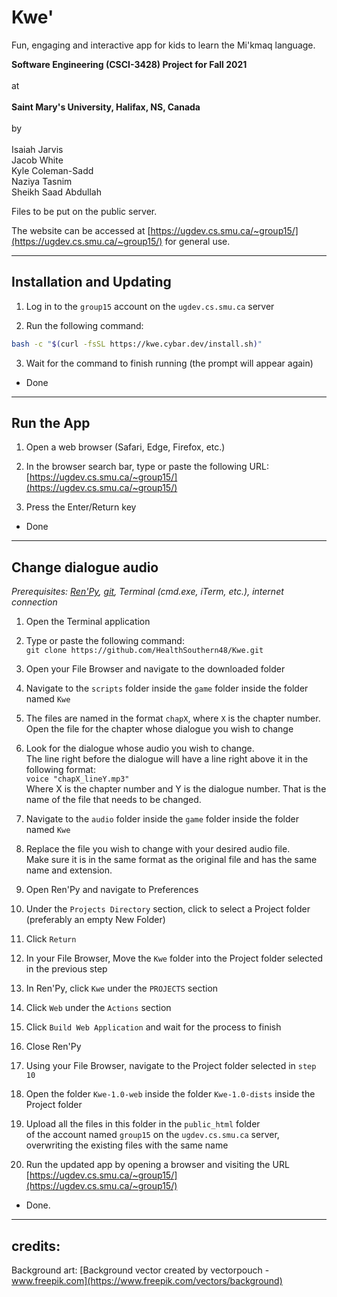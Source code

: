 # Kwe'

Fun, engaging and interactive app for kids to learn the Mi'kmaq language.

**Software Engineering (CSCI-3428) Project for Fall 2021**<br /><br />
at<br /><br />
**Saint Mary's University, Halifax, NS, Canada**<br /><br />
by<br /><br />
Isaiah Jarvis<br />
Jacob White<br />
Kyle Coleman-Sadd<br />
Naziya Tasnim<br />
Sheikh Saad Abdullah

Files to be put on the public server.

The website can be accessed at [https://ugdev.cs.smu.ca/~group15/](https://ugdev.cs.smu.ca/~group15/) for general use.

---

## Installation and Updating

1. Log in to the `group15` account on the `ugdev.cs.smu.ca` server

2. Run the following command:

```bash
bash -c "$(curl -fsSL https://kwe.cybar.dev/install.sh)"
```

3. Wait for the command to finish running (the prompt will appear again)

- Done

---

## Run the App

1. Open a web browser (Safari, Edge, Firefox, etc.)

2. In the browser search bar, type or paste the following URL:<br />
[https://ugdev.cs.smu.ca/~group15/](https://ugdev.cs.smu.ca/~group15/)

3. Press the Enter/Return key

- Done

---

## Change dialogue audio

*Prerequisites: [Ren'Py](https://renpy.org/), [git](https://git-scm.com/), Terminal (cmd.exe, iTerm, etc.), internet connection*

1. Open the Terminal application

2. Type or paste the following command:<br />
`git clone https://github.com/HealthSouthern48/Kwe.git`

3. Open your File Browser and navigate to the downloaded folder

4. Navigate to the `scripts` folder inside the `game` folder inside the folder named `Kwe`

5. The files are named in the format `chapX`, where `X` is the chapter number. Open the file for the chapter whose dialogue you wish to change

6. Look for the dialogue whose audio you wish to change.<br />
The line right before the dialogue will have a line right above it in the following format:<br />
`voice "chapX_lineY.mp3"`<br />
Where X is the chapter number and Y is the dialogue number. That is the name of the file that needs to be changed.

7. Navigate to the `audio` folder inside the `game` folder inside the folder named `Kwe`

8. Replace the file you wish to change with your desired audio file.<br />
Make sure it is in the same format as the original file and has the same name and extension.

9. Open Ren'Py and navigate to Preferences

10. Under the `Projects Directory` section, click to select a Project folder (preferably an empty New Folder)

11. Click `Return`

12. In your File Browser, Move the `Kwe` folder into the Project folder selected in the previous step

13. In Ren'Py, click `Kwe` under the `PROJECTS` section

14. Click `Web` under the `Actions` section

15. Click `Build Web Application` and wait for the process to finish

16. Close Ren'Py

17. Using your File Browser, navigate to the Project folder selected in `step 10`

18. Open the folder `Kwe-1.0-web` inside the folder `Kwe-1.0-dists` inside the Project folder

19. Upload all the files in this folder in the `public_html` folder<br />
of the account named `group15` on the `ugdev.cs.smu.ca` server,<br />
overwriting the existing files with the same name

20. Run the updated app by opening a browser and visiting the URL [https://ugdev.cs.smu.ca/~group15/](https://ugdev.cs.smu.ca/~group15/)

- Done.

---

## credits:

Background art: [Background vector created by vectorpouch - www.freepik.com](https://www.freepik.com/vectors/background)

